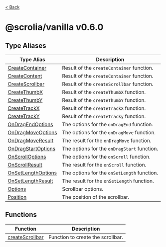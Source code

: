 [< Back](../README.md)

# @scrolia/vanilla v0.6.0

## Type Aliases

| Type Alias | Description |
| ------ | ------ |
| [CreateContainer](type-aliases/CreateContainer.md) | Result of the `createContainer` function. |
| [CreateContent](type-aliases/CreateContent.md) | Result of the `createContainer` function. |
| [CreateScrollbar](type-aliases/CreateScrollbar.md) | Result of the `createScrollbar` function. |
| [CreateThumbX](type-aliases/CreateThumbX.md) | Result of the `createThumbX` function. |
| [CreateThumbY](type-aliases/CreateThumbY.md) | Result of the `createThumbY` function. |
| [CreateTrackX](type-aliases/CreateTrackX.md) | Result of the `createTrackX` function. |
| [CreateTrackY](type-aliases/CreateTrackY.md) | Result of the `createTracky` function. |
| [OnDragEndOptions](type-aliases/OnDragEndOptions.md) | The options for the `onDragEnd` function. |
| [OnDragMoveOptions](type-aliases/OnDragMoveOptions.md) | The options for the `onDragMove` function. |
| [OnDragMoveResult](type-aliases/OnDragMoveResult.md) | The result for the `onDragMove` function. |
| [OnDragStartOptions](type-aliases/OnDragStartOptions.md) | The options for the `onDragStart` function. |
| [OnScrollOptions](type-aliases/OnScrollOptions.md) | The options for the `onScroll` function. |
| [OnScrollResult](type-aliases/OnScrollResult.md) | The result for the `onScroll` function. |
| [OnSetLengthOptions](type-aliases/OnSetLengthOptions.md) | The options for the `onSetLength` function. |
| [OnSetLengthResult](type-aliases/OnSetLengthResult.md) | The result for the `onSetLength` function. |
| [Options](type-aliases/Options.md) | Scrollbar options. |
| [Position](type-aliases/Position.md) | The position of the scrollbar. |

## Functions

| Function | Description |
| ------ | ------ |
| [createScrollbar](functions/createScrollbar.md) | Function to create the scrollbar. |
